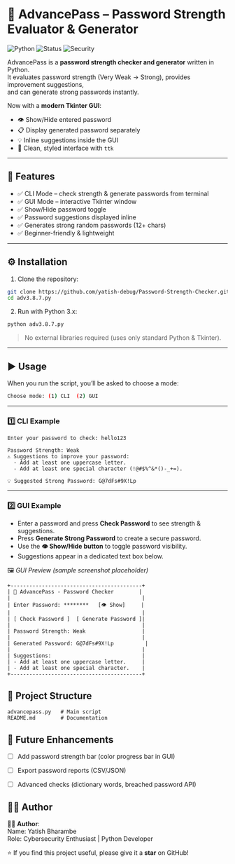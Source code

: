 # 🔐 AdvancePass – Password Strength Evaluator & Generator

![Python](https://img.shields.io/badge/Python-3.x-blue?logo=python)
![Status](https://img.shields.io/badge/Status-Active-success)
![Security](https://img.shields.io/badge/Type-CLI%20%26%20GUI-orange)

AdvancePass is a **password strength checker and generator** written in Python.  
It evaluates password strength (Very Weak → Strong), provides improvement suggestions,  
and can generate strong passwords instantly.  

Now with a **modern Tkinter GUI**:  
- 👁️ Show/Hide entered password  
- 📋 Display generated password separately  
- 💡 Inline suggestions inside the GUI  
- 🎨 Clean, styled interface with `ttk`  

---

## 📌 Features
- ✅ CLI Mode – check strength & generate passwords from terminal  
- ✅ GUI Mode – interactive Tkinter window  
- ✅ Show/Hide password toggle  
- ✅ Password suggestions displayed inline  
- ✅ Generates strong random passwords (12+ chars)  
- ✅ Beginner-friendly & lightweight  

---

## ⚙️ Installation

1. Clone the repository:
```bash
git clone https://github.com/yatish-debug/Password-Strength-Checker.git
cd adv3.8.7.py
```

2. Run with Python 3.x:
```bash
python adv3.8.7.py
```

> No external libraries required (uses only standard Python & Tkinter).

---

## ▶️ Usage

When you run the script, you’ll be asked to choose a mode:

```bash
Choose mode: (1) CLI  (2) GUI
```

---

### 1️⃣ CLI Example
```
Enter your password to check: hello123

Password Strength: Weak
⚠️ Suggestions to improve your password:
  - Add at least one uppercase letter.
  - Add at least one special character (!@#$%^&*()-_+=).

💡 Suggested Strong Password: G@7dFs#9X!Lp
```

---

### 2️⃣ GUI Example

- Enter a password and press **Check Password** to see strength & suggestions.  
- Press **Generate Strong Password** to create a secure password.  
- Use the **👁️ Show/Hide button** to toggle password visibility.  
- Suggestions appear in a dedicated text box below.  

🖼️ *GUI Preview (sample screenshot placeholder)*  
```
+------------------------------------------+
| 🔐 AdvancePass - Password Checker        |
|                                          |
| Enter Password: ********   [👁️ Show]     |
|                                          |
| [ Check Password ]  [ Generate Password ]|
|                                          |
| Password Strength: Weak                  |
|                                          |
| Generated Password: G@7dFs#9X!Lp          |
|                                          |
| Suggestions:                             |
| - Add at least one uppercase letter.     |
| - Add at least one special character.    |
+------------------------------------------+
```


## 📂 Project Structure
```
advancepass.py   # Main script
README.md        # Documentation
```



## 🎯 Future Enhancements
- [ ] Add password strength bar (color progress bar in GUI)  
- [ ] Export password reports (CSV/JSON)  
- [ ] Advanced checks (dictionary words, breached password API)  



## 👨‍💻 Author
👨‍💻 **Author**:  
Name: Yatish Bharambe  
Role: Cybersecurity Enthusiast | Python Developer  

⭐ If you find this project useful, please give it a **star** on GitHub!
